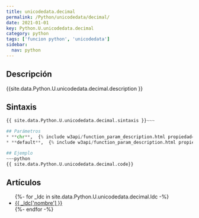 ```yaml
---
title: unicodedata.decimal
permalink: /Python/unicodedata/decimal/
date: 2021-01-01
key: Python.U.unicodedata.decimal
category: python
tags: ['funcion python', 'unicodedata']
sidebar: 
  nav: python
---
```


## Descripción
{{site.data.Python.U.unicodedata.decimal.description }}

## Sintaxis
~~~python
{{ site.data.Python.U.unicodedata.decimal.sintaxis }}~~~

## Parámetros
* **chr**,  {% include w3api/function_param_description.html propiedad=site.data.Python.U.unicodedata.decimal valor="chr" %}
* **default**,  {% include w3api/function_param_description.html propiedad=site.data.Python.U.unicodedata.decimal valor="default" %}

## Ejemplo
~~~python
{{ site.data.Python.U.unicodedata.decimal.code}}
~~~

## Artículos
<ul>
{%- for _ldc in site.data.Python.U.unicodedata.decimal.ldc -%}
   <li>
       <a href="{{_ldc['url'] }}">{{ _ldc['nombre'] }}</a>
   </li>
{%- endfor -%}
</ul>
